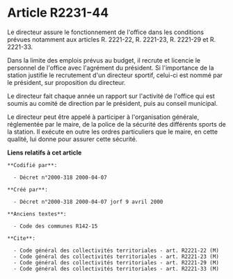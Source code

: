# Article R2231-44

Le directeur assure le fonctionnement de l'office dans les conditions prévues notamment aux articles R. 2221-22, R. 2221-23,
R. 2221-29 et R. 2221-33.

Dans la limite des emplois prévus au budget, il recrute et licencie le personnel de l'office avec l'agrément du président. Si
l'importance de la station justifie le recrutement d'un directeur sportif, celui-ci est nommé par le président, sur
proposition du directeur.

Le directeur fait chaque année un rapport sur l'activité de l'office qui est soumis au comité de direction par le président,
puis au conseil municipal.

Le directeur peut être appelé à participer à l'organisation générale, réglementée par le maire, de la police de la sécurité
des différents sports de la station. Il exécute en outre les ordres particuliers que le maire, en cette qualité, lui donne
pour assurer cette sécurité.

**Liens relatifs à cet article**

	**Codifié par**:

	  - Décret n°2000-318 2000-04-07

	**Créé par**:

	  - Décret n°2000-318 2000-04-07 jorf 9 avril 2000

	**Anciens textes**:

	  - Code des communes R142-15

	**Cite**:

	  - Code général des collectivités territoriales - art. R2221-22 (M)
	  - Code général des collectivités territoriales - art. R2221-23 (M)
	  - Code général des collectivités territoriales - art. R2221-29 (M)
	  - Code général des collectivités territoriales - art. R2221-33 (M)
